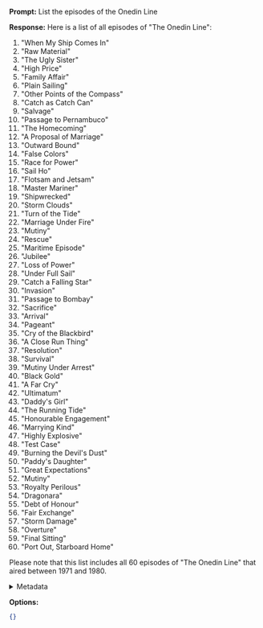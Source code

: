 **Prompt:**
List the episodes of the Onedin Line

**Response:**
Here is a list of all episodes of "The Onedin Line":

1. "When My Ship Comes In"
2. "Raw Material"
3. "The Ugly Sister"
4. "High Price"
5. "Family Affair"
6. "Plain Sailing"
7. "Other Points of the Compass"
8. "Catch as Catch Can"
9. "Salvage"
10. "Passage to Pernambuco"
11. "The Homecoming"
12. "A Proposal of Marriage"
13. "Outward Bound"
14. "False Colors"
15. "Race for Power"
16. "Sail Ho"
17. "Flotsam and Jetsam"
18. "Master Mariner"
19. "Shipwrecked"
20. "Storm Clouds"
21. "Turn of the Tide"
22. "Marriage Under Fire"
23. "Mutiny"
24. "Rescue"
25. "Maritime Episode"
26. "Jubilee"
27. "Loss of Power"
28. "Under Full Sail"
29. "Catch a Falling Star"
30. "Invasion"
31. "Passage to Bombay"
32. "Sacrifice"
33. "Arrival"
34. "Pageant"
35. "Cry of the Blackbird"
36. "A Close Run Thing"
37. "Resolution"
38. "Survival"
39. "Mutiny Under Arrest"
40. "Black Gold"
41. "A Far Cry"
42. "Ultimatum"
43. "Daddy's Girl"
44. "The Running Tide"
45. "Honourable Engagement"
46. "Marrying Kind"
47. "Highly Explosive"
48. "Test Case"
49. "Burning the Devil's Dust"
50. "Paddy's Daughter"
51. "Great Expectations"
52. "Mutiny"
53. "Royalty Perilous"
54. "Dragonara"
55. "Debt of Honour"
56. "Fair Exchange"
57. "Storm Damage"
58. "Overture"
59. "Final Sitting"
60. "Port Out, Starboard Home"

Please note that this list includes all 60 episodes of "The Onedin Line" that aired between 1971 and 1980.

<details><summary>Metadata</summary>

- Duration: 18618 ms
- Datetime: 2023-09-04T09:59:50.137181
- Model: gpt-3.5-turbo-0613

</details>

**Options:**
```json
{}
```

